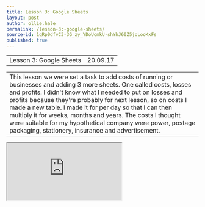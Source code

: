 ```yaml
---
title: Lesson 3: Google Sheets
layout: post
author: ollie.hale
permalink: /lesson-3:-google-sheets/
source-id: 1qRp0dfvC3-3G_zy_YDoUcmkU-shYhJ60Z5joLooKxFs
published: true
---
```

<table>
  <tr>
    <td>Lesson 3: Google Sheets</td>
    <td>20.09.17</td>
  </tr>
</table>


<table>
  <tr>
    <td>This lesson we were set a task to add costs of running or businesses and adding 3 more sheets. One called costs, losses and profits. I didn't know what I needed to put on losses and profits because they're probably for next lesson, so on costs I made a new table. I made it for per day so that I can then multiply it for weeks, months and years. The costs I thought were suitable for my hypothetical company were power, postage packaging, stationery, insurance and advertisement.</td>
  </tr>
</table>

<iframe src="https://docs.google.com/spreadsheets/d/e/2PACX-1vSzqHoGnI8jbpjtlUiv9GFImxsVPTnBM0ZULaruW6Zg4Z0spaPdZ0t0_W1ruIEh0YRgldqtMBhe7IUt/pubhtml?widget=true&amp;headers=false"></iframe>
